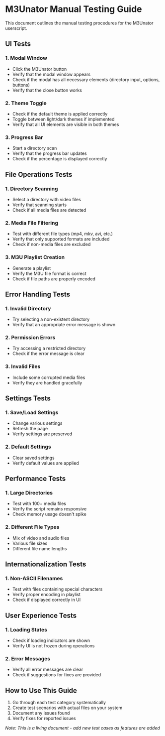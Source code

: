 # M3Unator Manual Testing Guide

This document outlines the manual testing procedures for the M3Unator userscript.

## UI Tests

### 1. Modal Window
- Click the M3Unator button
- Verify that the modal window appears
- Check if the modal has all necessary elements (directory input, options, buttons)
- Verify that the close button works

### 2. Theme Toggle
- Check if the default theme is applied correctly
- Toggle between light/dark themes if implemented
- Verify that all UI elements are visible in both themes

### 3. Progress Bar
- Start a directory scan
- Verify that the progress bar updates
- Check if the percentage is displayed correctly

## File Operations Tests

### 1. Directory Scanning
- Select a directory with video files
- Verify that scanning starts
- Check if all media files are detected

### 2. Media File Filtering
- Test with different file types (mp4, mkv, avi, etc.)
- Verify that only supported formats are included
- Check if non-media files are excluded

### 3. M3U Playlist Creation
- Generate a playlist
- Verify the M3U file format is correct
- Check if file paths are properly encoded

## Error Handling Tests

### 1. Invalid Directory
- Try selecting a non-existent directory
- Verify that an appropriate error message is shown

### 2. Permission Errors
- Try accessing a restricted directory
- Check if the error message is clear

### 3. Invalid Files
- Include some corrupted media files
- Verify they are handled gracefully

## Settings Tests

### 1. Save/Load Settings
- Change various settings
- Refresh the page
- Verify settings are preserved

### 2. Default Settings
- Clear saved settings
- Verify default values are applied

## Performance Tests

### 1. Large Directories
- Test with 100+ media files
- Verify the script remains responsive
- Check memory usage doesn't spike

### 2. Different File Types
- Mix of video and audio files
- Various file sizes
- Different file name lengths

## Internationalization Tests

### 1. Non-ASCII Filenames
- Test with files containing special characters
- Verify proper encoding in playlist
- Check if displayed correctly in UI

## User Experience Tests

### 1. Loading States
- Check if loading indicators are shown
- Verify UI is not frozen during operations

### 2. Error Messages
- Verify all error messages are clear
- Check if suggestions for fixes are provided

## How to Use This Guide

1. Go through each test category systematically
2. Create test scenarios with actual files on your system
3. Document any issues found
4. Verify fixes for reported issues

*Note: This is a living document - add new test cases as features are added* 